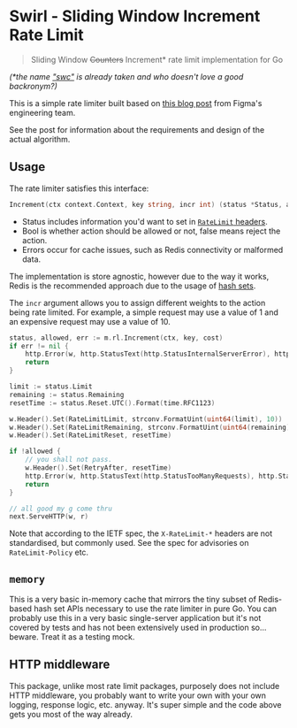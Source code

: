 # Swirl - Sliding Window Increment Rate Limit

> Sliding Window ~~Counters~~ Increment\* rate limit implementation for Go

_(\*the name ["swc"](https://swc.rs/) is already taken and who doesn't love a good backronym?)_

This is a simple rate limiter built based on [this blog post](https://www.figma.com/blog/an-alternative-approach-to-rate-limiting) from Figma's engineering team.

See the post for information about the requirements and design of the actual algorithm.

## Usage

The rate limiter satisfies this interface:

```go
Increment(ctx context.Context, key string, incr int) (status *Status, allowed bool, err error)
```

- Status includes information you'd want to set in [`RateLimit` headers](https://datatracker.ietf.org/doc/draft-ietf-httpapi-ratelimit-headers/).
- Bool is whether action should be allowed or not, false means reject the action.
- Errors occur for cache issues, such as Redis connectivity or malformed data.

The implementation is store agnostic, however due to the way it works, Redis is the recommended approach due to the usage of [hash sets](https://redis.io/docs/latest/develop/data-types/hashes/).

The `incr` argument allows you to assign different weights to the action being rate limited. For example, a simple request may use a value of 1 and an expensive request may use a value of 10.

```go
status, allowed, err := m.rl.Increment(ctx, key, cost)
if err != nil {
    http.Error(w, http.StatusText(http.StatusInternalServerError), http.StatusInternalServerError)
    return
}

limit := status.Limit
remaining := status.Remaining
resetTime := status.Reset.UTC().Format(time.RFC1123)

w.Header().Set(RateLimitLimit, strconv.FormatUint(uint64(limit), 10))
w.Header().Set(RateLimitRemaining, strconv.FormatUint(uint64(remaining), 10))
w.Header().Set(RateLimitReset, resetTime)

if !allowed {
    // you shall not pass.
    w.Header().Set(RetryAfter, resetTime)
    http.Error(w, http.StatusText(http.StatusTooManyRequests), http.StatusTooManyRequests)
    return
}

// all good my g come thru
next.ServeHTTP(w, r)
```

Note that according to the IETF spec, the `X-RateLimit-*` headers are not standardised, but commonly used. See the spec for advisories on `RateLimit-Policy` etc.

## `memory`

This is a very basic in-memory cache that mirrors the tiny subset of Redis-based hash set APIs necessary to use the rate limiter in pure Go. You can probably use this in a very basic single-server application but it's not covered by tests and has not been extensively used in production so... beware. Treat it as a testing mock.

## HTTP middleware

This package, unlike most rate limit packages, purposely does not include HTTP middleware, you probably want to write your own with your own logging, response logic, etc. anyway. It's super simple and the code above gets you most of the way already.
